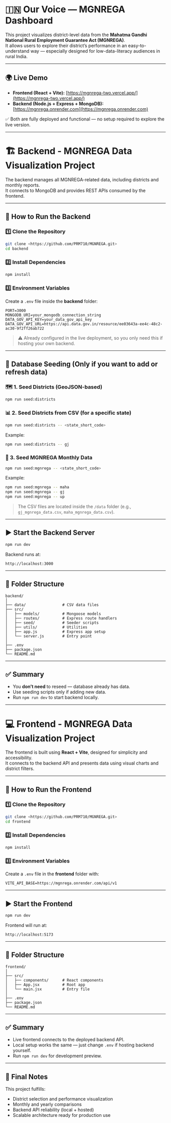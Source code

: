 # 🇮🇳 Our Voice — MGNREGA Dashboard

This project visualizes district-level data from the **Mahatma Gandhi National Rural Employment Guarantee Act (MGNREGA)**.  
It allows users to explore their district’s performance in an easy-to-understand way — especially designed for low-data-literacy audiences in rural India.

---

## 🌍 Live Demo

- **Frontend (React + Vite):** [https://mgnrega-two.vercel.app/](https://mgnrega-two.vercel.app/)
- **Backend (Node.js + Express + MongoDB):** [https://mgnrega.onrender.com](https://mgnrega.onrender.com)

✅ Both are fully deployed and functional — no setup required to explore the live version.

---

# 🏗️ Backend - MGNREGA Data Visualization Project

The backend manages all MGNREGA-related data, including districts and monthly reports.  
It connects to MongoDB and provides REST APIs consumed by the frontend.

---

## 🚀 How to Run the Backend

### 1️⃣ Clone the Repository
```bash
git clone <https://github.com/PRM710/MGNREGA.git>
cd backend
```

### 2️⃣ Install Dependencies
```bash
npm install
```

### 3️⃣ Environment Variables
Create a `.env` file inside the **backend** folder:

```env
PORT=3000
MONGODB_URI=your_mongodb_connection_string
DATA_GOV_API_KEY=your_data_gov_api_key
DATA_GOV_API_URL=https://api.data.gov.in/resource/ee03643a-ee4c-48c2-ac30-9f2ff26ab722
```

> ⚠️ Already configured in the live deployment, so you only need this if hosting your own backend.

---

## 🧠 Database Seeding (Only if you want to add or refresh data)

### 🗺️ 1. Seed Districts (GeoJSON-based)
```bash
npm run seed:districts
```

### 📊 2. Seed Districts from CSV (for a specific state)
```bash
npm run seed:districts -- <state_short_code>
```
Example:
```bash
npm run seed:districts -- gj
```

### 💾 3. Seed MGNREGA Monthly Data
```bash
npm run seed:mgnrega -- <state_short_code>
```
Example:
```bash
npm run seed:mgnrega -- maha
npm run seed:mgnrega -- gj
npm run seed:mgnrega -- up
```

> The CSV files are located inside the `/data` folder (e.g., `gj_mgnrega_data.csv`, `maha_mgnrega_data.csv`).

---

## ▶️ Start the Backend Server
```bash
npm run dev
```
Backend runs at:
```
http://localhost:3000
```

---

## 🧩 Folder Structure

```
backend/
│
├── data/                # CSV data files
├── src/
│   ├── models/          # Mongoose models
│   ├── routes/          # Express route handlers
│   ├── seed/            # Seeder scripts
│   ├── utils/           # Utilities
│   ├── app.js           # Express app setup
│   └── server.js        # Entry point
│
├── .env
├── package.json
└── README.md
```

---

## ✅ Summary

- You **don’t need** to reseed — database already has data.
- Use seeding scripts only if adding new data.
- Run `npm run dev` to start backend locally.

---

# 💻 Frontend - MGNREGA Data Visualization Project

The frontend is built using **React + Vite**, designed for simplicity and accessibility.  
It connects to the backend API and presents data using visual charts and district filters.

---

## 🚀 How to Run the Frontend

### 1️⃣ Clone the Repository
```bash
git clone <https://github.com/PRM710/MGNREGA.git>
cd frontend
```

### 2️⃣ Install Dependencies
```bash
npm install
```

### 3️⃣ Environment Variables
Create a `.env` file in the **frontend** folder with:
```env
VITE_API_BASE=https://mgnrega.onrender.com/api/v1
```

---

## ▶️ Start the Frontend
```bash
npm run dev
```
Frontend will run at:
```
http://localhost:5173
```

---

## 🧩 Folder Structure

```
frontend/
│
├── src/
│   ├── components/      # React components
│   ├── App.jsx          # Root app
│   └── main.jsx         # Entry file
│
├── .env
├── package.json
└── README.md
```

---

## ✅ Summary

- Live frontend connects to the deployed backend API.  
- Local setup works the same — just change `.env` if hosting backend yourself.  
- Run `npm run dev` for development preview.

---

## 🎯 Final Notes

This project fulfills:
- District selection and performance visualization
- Monthly and yearly comparisons
- Backend API reliability (local + hosted)
- Scalable architecture ready for production use
